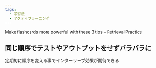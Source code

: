 ```yaml
---
tags:
  - 学習法
  - アクティブラーニング
---
```

[Make flashcards more powerful with these 3 tips – Retrieval Practice](https://www.retrievalpractice.org/strategies/2019/11/18/flashcards)

## 同じ順序でテストやアウトプットをせずバラバラに
定期的に順序を変える事でインターリーブ効果が期待できる